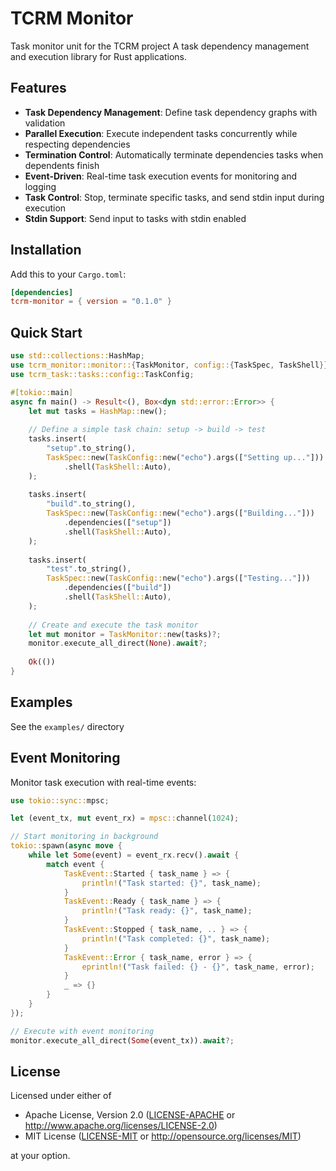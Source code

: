 # TCRM Monitor

Task monitor unit for the TCRM project
A task dependency management and execution library for Rust applications.

## Features
- **Task Dependency Management**: Define task dependency graphs with validation
- **Parallel Execution**: Execute independent tasks concurrently while respecting dependencies
- **Termination Control**: Automatically terminate dependencies tasks when dependents finish
- **Event-Driven**: Real-time task execution events for monitoring and logging
- **Task Control**: Stop, terminate specific tasks, and send stdin input during execution
- **Stdin Support**: Send input to tasks with stdin enabled

## Installation

Add this to your `Cargo.toml`:

```toml
[dependencies]
tcrm-monitor = { version = "0.1.0" }

```

## Quick Start

```rust
use std::collections::HashMap;
use tcrm_monitor::monitor::{TaskMonitor, config::{TaskSpec, TaskShell}};
use tcrm_task::tasks::config::TaskConfig;

#[tokio::main]
async fn main() -> Result<(), Box<dyn std::error::Error>> {
    let mut tasks = HashMap::new();
    
    // Define a simple task chain: setup -> build -> test
    tasks.insert(
        "setup".to_string(),
        TaskSpec::new(TaskConfig::new("echo").args(["Setting up..."]))
            .shell(TaskShell::Auto),
    );
    
    tasks.insert(
        "build".to_string(),
        TaskSpec::new(TaskConfig::new("echo").args(["Building..."]))
            .dependencies(["setup"])
            .shell(TaskShell::Auto),
    );
    
    tasks.insert(
        "test".to_string(),
        TaskSpec::new(TaskConfig::new("echo").args(["Testing..."]))
            .dependencies(["build"])
            .shell(TaskShell::Auto),
    );
    
    // Create and execute the task monitor
    let mut monitor = TaskMonitor::new(tasks)?;
    monitor.execute_all_direct(None).await?;
    
    Ok(())
}
```

## Examples
See the `examples/` directory

## Event Monitoring

Monitor task execution with real-time events:

```rust
use tokio::sync::mpsc;

let (event_tx, mut event_rx) = mpsc::channel(1024);

// Start monitoring in background
tokio::spawn(async move {
    while let Some(event) = event_rx.recv().await {
        match event {
            TaskEvent::Started { task_name } => {
                println!("Task started: {}", task_name);
            }
            TaskEvent::Ready { task_name } => {
                println!("Task ready: {}", task_name);
            }
            TaskEvent::Stopped { task_name, .. } => {
                println!("Task completed: {}", task_name);
            }
            TaskEvent::Error { task_name, error } => {
                eprintln!("Task failed: {} - {}", task_name, error);
            }
            _ => {}
        }
    }
});

// Execute with event monitoring
monitor.execute_all_direct(Some(event_tx)).await?;
```

## License

Licensed under either of

- Apache License, Version 2.0 ([LICENSE-APACHE](LICENSE-APACHE) or http://www.apache.org/licenses/LICENSE-2.0)
- MIT License ([LICENSE-MIT](LICENSE-MIT) or http://opensource.org/licenses/MIT)

at your option.
